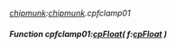 _[chipmunk](../../modules/chipmunk/chipmunk-module.md):[chipmunk](../../modules/chipmunk/chipmunk-module.md).cpfclamp01_
##### Function cpfclamp01:[cpFloat](../../modules/chipmunk/chipmunk-cpfloat.md)( f:[cpFloat](../../modules/chipmunk/chipmunk-cpfloat.md) )
